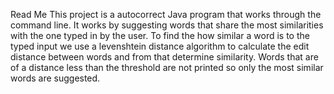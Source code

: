 Read Me 
This project is a autocorrect Java program that works through the command line. It works by suggesting words that share the most similarities with the one typed in by the user. To find the how similar a word is to the typed input we use a levenshtein distance algorithm to calculate the edit distance between words and from that determine similarity. Words that are of a distance less than the threshold are not printed so only the most similar words are suggested.
